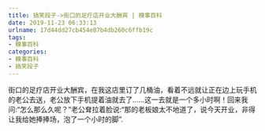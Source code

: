 ```yaml
---
title: 搞笑段子->街口的足疗店开业大酬宾 | 糗事百科
date: 2019-11-23 06:33:13
urlname: 17d44dd27cb454e87b4db260c6ffb19c
tags: 
- 糗事百科
categories:
- 糗事百科
- 搞笑段子
---
```

街口的足疗店开业大酬宾，在我这店里订了几桶油，看着不远就让正在边上玩手机的老公去送，老公放下手机提着油就去了……这一去就是一个多小时啊！回来我问:“怎么那么久呢？”老公耷拉着脸说:“那的老板娘太不地道了，说今天开业，非得让我给她捧捧场，泡了一个小时的脚”.


